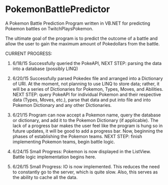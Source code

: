 # PokemonBattlePredictor
A Pokemon Battle Prediction Program written in VB.NET for predicting Pokemon battles on TwitchPlaysPokemon.

The ultimate goal of the program is to predict the outcome of a battle and allow the user to gain the maximum amount
of Pokedollars from the battle.

CURRENT PROGRESS:
1. 6/18/15 Successfully queried the PokeAPI, NEXT STEP: parsing the data into a database (possibly LINQ)

2. 6/20/15 Successfully parsed Pokedex file and arranged into a Dictionary of URI. At the moment, not planning to use LINQ to store data; rather, it will be a series of Dictionaries for Pokemon, Types, Moves, and Abilities. NEXT STEP: query PokeAPI for individual Pokemon and their respective data (Types, Moves, etc.), parse that data and put into file and into Pokemon Dictionary and any other Dictionaries.
 
3. 6/21/15 Program can now accept a Pokemon name, query the database or dictionary, and add it to the Pokemon Dictionary (if applicable). The lack of a progress bar makes the user feel like the program is hung so in future updates, it will be good to add a progress bar. Now, beginning the phases of establishing the Pokemon teams. NEXT STEP: finish implementing Pokemon teams, begin battle logic.
 
4. 6/24/15 Small Progress: Pokemon is now displayed in the ListView. Battle logic implementation begins here.
 
5. 6/26/15 Small Progress: IO is now implemented. This reduces the need to constantly go to the server, which is quite slow. Also, this serves as the ability to cache all the data.

